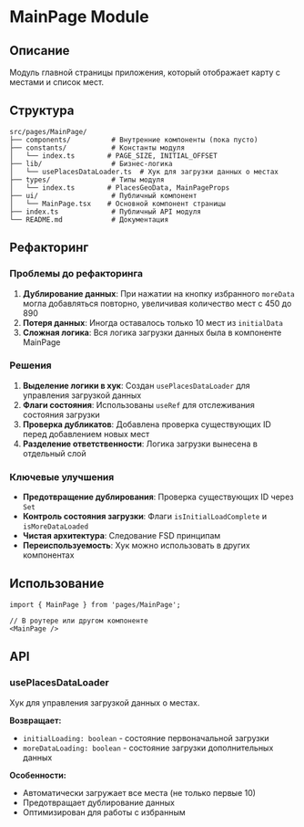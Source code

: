 # MainPage Module

## Описание

Модуль главной страницы приложения, который отображает карту с местами и список мест.

## Структура

```
src/pages/MainPage/
├── components/          # Внутренние компоненты (пока пусто)
├── constants/           # Константы модуля
│   └── index.ts        # PAGE_SIZE, INITIAL_OFFSET
├── lib/                 # Бизнес-логика
│   └── usePlacesDataLoader.ts  # Хук для загрузки данных о местах
├── types/               # Типы модуля
│   └── index.ts        # PlacesGeoData, MainPageProps
├── ui/                  # Публичный компонент
│   └── MainPage.tsx    # Основной компонент страницы
├── index.ts             # Публичный API модуля
└── README.md            # Документация
```

## Рефакторинг

### Проблемы до рефакторинга

1. **Дублирование данных**: При нажатии на кнопку избранного `moreData` могла добавляться повторно, увеличивая количество мест с 450 до 890
2. **Потеря данных**: Иногда оставалось только 10 мест из `initialData`
3. **Сложная логика**: Вся логика загрузки данных была в компоненте MainPage

### Решения

1. **Выделение логики в хук**: Создан `usePlacesDataLoader` для управления загрузкой данных
2. **Флаги состояния**: Использованы `useRef` для отслеживания состояния загрузки
3. **Проверка дубликатов**: Добавлена проверка существующих ID перед добавлением новых мест
4. **Разделение ответственности**: Логика загрузки вынесена в отдельный слой

### Ключевые улучшения

- **Предотвращение дублирования**: Проверка существующих ID через `Set`
- **Контроль состояния загрузки**: Флаги `isInitialLoadComplete` и `isMoreDataLoaded`
- **Чистая архитектура**: Следование FSD принципам
- **Переиспользуемость**: Хук можно использовать в других компонентах

## Использование

```tsx
import { MainPage } from 'pages/MainPage';

// В роутере или другом компоненте
<MainPage />
```

## API

### usePlacesDataLoader

Хук для управления загрузкой данных о местах.

**Возвращает:**
- `initialLoading: boolean` - состояние первоначальной загрузки
- `moreDataLoading: boolean` - состояние загрузки дополнительных данных

**Особенности:**
- Автоматически загружает все места (не только первые 10)
- Предотвращает дублирование данных
- Оптимизирован для работы с избранным
